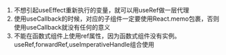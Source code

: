 1. 不想引起useEffect重新执行的变量，就可以用useRef做一层代理
2. 使用useCallback的时候，对应的子组件一定要使用React.memo包裹，否则使用useCallback就没有任何的意义
3. 不能在函数式组件上使用ref属性，因为函数式组件没有实例。useRef,forwardRef,useImperativeHandle组合使用

